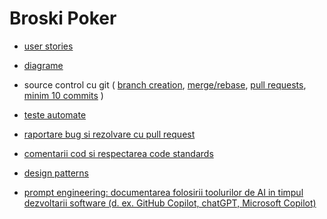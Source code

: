 # Broski Poker

- [user stories](https://github.com/orgs/Broski-SRL/projects/3)

- [diagrame](https://example.com/diagrame)

- source control cu git (
  [branch creation](https://github.com/Broski-SRL/Broski-Poker/branches), 
  [merge/rebase](https://example.com/merge-rebase), 
  [pull requests](https://github.com/Broski-SRL/Broski-Poker/pulls?q=is%3Apr+is%3Aclosed), 
  [minim 10 commits](https://github.com/Broski-SRL/Broski-Poker/commits/main/)
)

- [teste automate](https://example.com/teste-automate)

- [raportare bug si rezolvare cu pull request](https://example.com/bug-reporting)

- [comentarii cod si respectarea code standards](https://example.com/code-standards)

- [design patterns](https://example.com/design-patterns)

- [prompt engineering: documentarea folosirii toolurilor de AI in timpul dezvoltarii software (d. ex. GitHub Copilot, chatGPT, Microsoft Copilot)](https://example.com/prompt-engineering)
